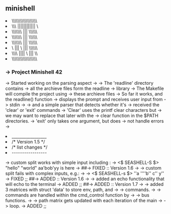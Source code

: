 ## minishell
<li>\\\\\\\\\\\\\\\\\\ </li>
<li>\\\ |||||||||||| \ </li>
<li>\\\\\\\ ||| \\\\\\ </li>
<li>\\\\\\\ ||| \\\\\\ </li>
<li>\\\\\\\ ||| \\\\\\ </li>
<li>\ ||| \ ||| \\\\\\ </li>
<li>\\\\ |||| \ ||| \\ </li>
<li>\\\\\\\\\\\\\\\\\\ </li>

### -> Project Minishell 42
-> Started working on the parsing aspect
-> 
-> The 'readline' directory contains
-> all the archieve files form the readline
-> library
-> The Makefile will compile the project using
-> these archieve files
-> So far it works, and the readline() function
-> displays the prompt and receives user input from
-> stdin
->
-> and a simple parser that detects whether it's 
-> received the 'clear' or 'exit' commands
-> 'Clear' uses the printf clear characters but
-> we may want to replace that later with the
-> clear function in the $PATH directories.
-> 'exit' only takes one argument, but does
-> not handle errors
->
<li>  _________________ </li>
<li> /*  Version 1.5 */ </li>
<li>/* list changes */  </li>
<li>-----------------   </li>

-> custom split works with simple input including :
-> <$ SEASHELL-S $> "hello" "world" aa'bob'yy is here
->
##-> FIXED :: Version 1.6
-> -> custom split fails with complex inputs, e.g.:
-> -> <$ SEASHELL-s $> ''a ''''b'' c'' y''
-> FIXED ;;
##-> ADDED :: Version 1.6
-> -> added an echo functionality that will echo to the terminal
-> ADDED ;;
##-> ADDED :: Version 1.7
-> -> added 3 matrices with struct 'data' to store env, path, and
-> ->	commands.
-> -> commands are handled within the cmd_control function by
-> -> 	bus functions.
-> -> path matrix gets updated with each iteration of the main
-> ->	loop.
-> ADDED ;;
